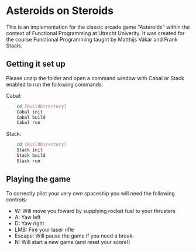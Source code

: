 # Asteroids on Steroids

This is an implementation for the classic arcade game "Asteroids" within the context of Functional Programming at  Utrecht Univerity. It was created for the course Functional Programming taught by Matthijs Vákár and Frank Staals.

## Getting it set up

Please unzip the folder and open a command window with Cabal or Stack enabled to run the following commands: 

Cabal:
```bash
    cd [BuildDirectory]
    Cabal init
    Cabal build
    Cabal run
```
Stack: 
```bash
    cd [BuildDirectory]
    Stack init
    Stack build
    Stack run
```
    
## Playing the game

To correctly pilot your very own spaceship you will need the following controls:

- W: Will move you foward by supplying rocket fuel to your thrusters
- A: Yaw left
- D: Yaw right
- LMB: Fire your laser rifle
- Escape: Will pause the game if you need a break.
- N: Will start a new game (and reset your score!)
